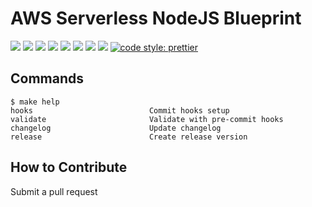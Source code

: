 # AWS Serverless NodeJS Blueprint

[![](https://img.shields.io/github/license/ik-serverless/aws-blueprint-function-nodejs)](https://github.com/ik-serverless/aws-blueprint-function-nodejs)
![](https://github.com/ik-serverless/aws-blueprint-function-nodejs/workflows/NodeJS/badge.svg)
![](https://github.com/ik-serverless/aws-blueprint-function-nodejs/workflows/Validate/badge.svg)
![](https://img.shields.io/github/v/release/ik-serverless/aws-blueprint-function-nodejs?color=blue&include_prereleases)
![](https://img.shields.io/github/v/tag/ik-serverless/aws-blueprint-function-nodejs)
[![](https://img.shields.io/github/languages/code-size/ik-serverless/aws-blueprint-function-nodejs)](https://github.com/ik-serverless/aws-blueprint-function-nodejs)
[![](https://img.shields.io/github/repo-size/ik-serverless/aws-blueprint-function-nodejs)](https://github.com/ik-serverless/aws-blueprint-function-nodejs)
![](https://img.shields.io/github/languages/top/ik-serverless/aws-blueprint-function-nodejs?color=green&logo=typescript&logoColor=blue)
[![code style: prettier](https://img.shields.io/badge/code_style-prettier-ff69b4.svg?style=flat-square)](https://github.com/prettier/prettier)

## Commands

<!-- START makefile-doc -->
```
$ make help
hooks                          Commit hooks setup
validate                       Validate with pre-commit hooks
changelog                      Update changelog
release                        Create release version
```
<!-- END makefile-doc -->

## How to Contribute

Submit a pull request
